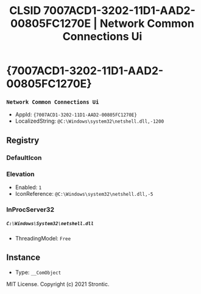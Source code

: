 ﻿---
title: "CLSID 7007ACD1-3202-11D1-AAD2-00805FC1270E | Network Common Connections Ui"
excerpt: What is COM-Object CLSID 7007ACD1-3202-11D1-AAD2-00805FC1270E?
---

# {7007ACD1-3202-11D1-AAD2-00805FC1270E}

### `Network Common Connections Ui`
* AppId: `{7007ACD1-3202-11D1-AAD2-00805FC1270E}`
* LocalizedString: `@C:\Windows\system32\netshell.dll,-1200`

## Registry


### DefaultIcon


### Elevation

* Enabled: `1`
* IconReference: `@C:\Windows\system32\netshell.dll,-5`

### InProcServer32

##### `C:\Windows\System32\netshell.dll`
* ThreadingModel: `Free`

## Instance

* Type: `__ComObject`

MIT License. Copyright (c) 2021 Strontic.


